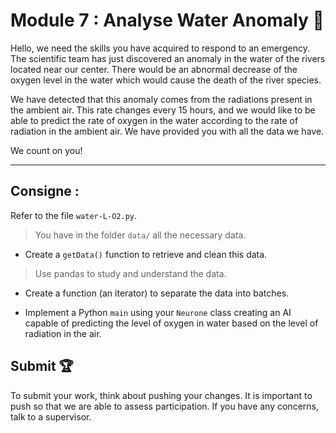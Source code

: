 # Module 7 : Analyse Water Anomaly :pencil:

Hello, we need the skills you have acquired to respond to an emergency. The scientific team has just discovered an anomaly in the water of the rivers located near our center. There would be an abnormal decrease of the oxygen level in the water which would cause the death of the river species.

We have detected that this anomaly comes from the radiations present in the ambient air. This rate changes every 15 hours, and we would like to be able to predict the rate of oxygen in the water according to the rate of radiation in the ambient air. We have provided you with all the data we have. 

We count on you!

--- 

## Consigne : 

Refer to the file `water-L-O2.py`.

> You have in the folder `data/` all the necessary data.  

+ Create a `getData()` function to retrieve and clean this data.

> Use pandas to study and understand the data.

+ Create a function (an iterator) to separate the data into batches.

+ Implement a Python `main` using your `Neurone` class creating an AI capable of predicting the level of oxygen in water based on the level of radiation in the air.  

## Submit :trophy:

To submit your work, think about pushing your changes. It is important to push so that we are able to assess participation.
If you have any concerns, talk to a supervisor.